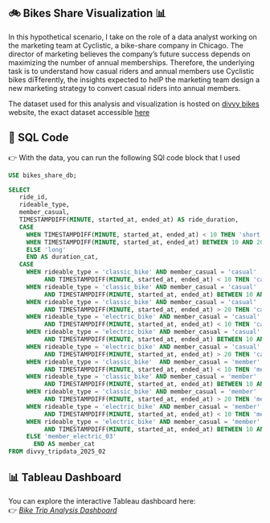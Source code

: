 ## 🚲 Bikes Share Visualization 📊
In this hypothetical scenario, I take on the role of a data analyst working on the marketing team at Cyclistic, a bike-share company in Chicago. The director of marketing believes the company’s future success depends on maximizing the number of annual memberships. Therefore, the underlying task is to understand how casual riders and annual members use Cyclistic bikes diŦferently, the insights expected to helP the marketing team design a new marketing strategy to convert casual riders into annual members. 

The dataset used for this analysis and visualization is hosted on [divvy bikes](https://divvy-tripdata.s3.amazonaws.com/index.html) website, the exact dataset accessible [here](https://divvy-tripdata.s3.amazonaws.com/202502-divvy-tripdata.zip)

## 📝 SQL Code
👉 With the data, you can run the following SQl code block that I used

```sql
USE bikes_share_db;

SELECT 
   ride_id,
   rideable_type,  
   member_casual,
   TIMESTAMPDIFF(MINUTE, started_at, ended_at) AS ride_duration,
   CASE
     WHEN TIMESTAMPDIFF(MINUTE, started_at, ended_at) < 10 THEN 'short'
     WHEN TIMESTAMPDIFF(MINUTE, started_at, ended_at) BETWEEN 10 AND 20 THEN 'medium'
     ELSE 'long'
     END AS duration_cat,
   CASE
     WHEN rideable_type = 'classic_bike' AND member_casual = 'casual'
          AND TIMESTAMPDIFF(MINUTE, started_at, ended_at) < 10 THEN 'casual_classic_01'
     WHEN rideable_type = 'classic_bike' AND member_casual = 'casual'
          AND TIMESTAMPDIFF(MINUTE, started_at, ended_at) BETWEEN 10 AND 20 THEN 'casual_classic_02'
     WHEN rideable_type = 'classic_bike' AND member_casual = 'casual'
          AND TIMESTAMPDIFF(MINUTE, started_at, ended_at) > 20 THEN 'casual_classic_03'
     WHEN rideable_type = 'electric_bike' AND member_casual = 'casual'
          AND TIMESTAMPDIFF(MINUTE, started_at, ended_at) < 10 THEN 'casual_electric_01'
     WHEN rideable_type = 'electric_bike' AND member_casual = 'casual'
          AND TIMESTAMPDIFF(MINUTE, started_at, ended_at) BETWEEN 10 AND 20 THEN 'casual_electric_02'
     WHEN rideable_type = 'electric_bike' AND member_casual = 'casual'
          AND TIMESTAMPDIFF(MINUTE, started_at, ended_at) > 20 THEN 'casual_electric_03'
     WHEN rideable_type = 'classic_bike'  AND member_casual = 'member'
          AND TIMESTAMPDIFF(MINUTE, started_at, ended_at) < 10 THEN 'member_classic_01'
     WHEN rideable_type = 'classic_bike' AND member_casual = 'member'
          AND TIMESTAMPDIFF(MINUTE, started_at, ended_at) BETWEEN 10 AND 20 THEN 'member_classic_02'
     WHEN rideable_type = 'classic_bike' AND member_casual = 'member'
          AND TIMESTAMPDIFF(MINUTE, started_at, ended_at) > 20 THEN 'member_classic_03'
     WHEN rideable_type = 'electric_bike' AND member_casual = 'member'
          AND TIMESTAMPDIFF(MINUTE, started_at, ended_at) < 10 THEN 'member_electric_01'
     WHEN rideable_type = 'electric_bike' AND member_casual = 'member'
          AND TIMESTAMPDIFF(MINUTE, started_at, ended_at) BETWEEN 10 AND 20 THEN 'member_electric_02'
     ELSE 'member_electric_03'
       END AS member_cat
FROM divvy_tripdata_2025_02
```

## 📊 Tableau Dashboard
You can explore the interactive Tableau dashboard here:  
👉 [*Bike Trip Analysis Dashboard*](https://public.tableau.com/authoring/BikesShare_17417945426040/Dashboard1#1)  

